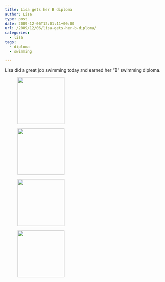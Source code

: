 ```yaml
---
title: Lisa gets her B diploma
author: Lisa
type: post
date: 2009-12-06T12:01:11+00:00
url: /2009/12/06/lisa-gets-her-b-diploma/
categories:
  - lisa
tags:
  - diploma
  - swimming

---
```

Lisa did a great job swimming today and earned her &#8220;B&#8221; swimming diploma.

<div id='gallery-6' class='gallery galleryid-156 gallery-columns-2 gallery-size-thumbnail'>
  <figure class='gallery-item'>

  <div class='gallery-icon landscape'>
    <a href='http://www.lisablevins.com/uploads/2009/12/100_1135.jpg'><img width="150" height="150" src="http://www.lisablevins.com/uploads/2009/12/100_1135-150x150.jpg" class="attachment-thumbnail size-thumbnail" alt="" /></a>
  </div></figure><figure class='gallery-item'>

  <div class='gallery-icon landscape'>
    <a href='http://www.lisablevins.com/uploads/2009/12/100_1136.jpg'><img width="150" height="150" src="http://www.lisablevins.com/uploads/2009/12/100_1136-150x150.jpg" class="attachment-thumbnail size-thumbnail" alt="" /></a>
  </div></figure><figure class='gallery-item'>

  <div class='gallery-icon landscape'>
    <a href='http://www.lisablevins.com/uploads/2009/12/100_1145.jpg'><img width="150" height="150" src="http://www.lisablevins.com/uploads/2009/12/100_1145-150x150.jpg" class="attachment-thumbnail size-thumbnail" alt="" /></a>
  </div></figure><figure class='gallery-item'>

  <div class='gallery-icon landscape'>
    <a href='http://www.lisablevins.com/uploads/2009/12/100_1153.jpg'><img width="150" height="150" src="http://www.lisablevins.com/uploads/2009/12/100_1153-150x150.jpg" class="attachment-thumbnail size-thumbnail" alt="" /></a>
  </div></figure>
</div>
